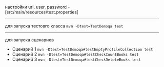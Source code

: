 настройки url, user, password -   
 [src/main/resources/test.properties]
***
для запуска тестовго класса
`mvn -Dtest=TestDemoqa test`
***
для запуска сценариев

+ Сценарий 1
`mvn -Dtest=TestDemoqa#testEmptyProfileCollection test`
+ Сценарий 2
`mvn -Dtest=TestDemoqa#testCheckCountBooks test`
+ Сценарий 3
`mvn -Dtest=TestDemoqa#testCheckDeleteBooks test`


